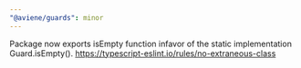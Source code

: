 ```yaml
---
"@aviene/guards": minor
---
```


Package now exports isEmpty function infavor of the static implementation Guard.isEmpty(). https://typescript-eslint.io/rules/no-extraneous-class
